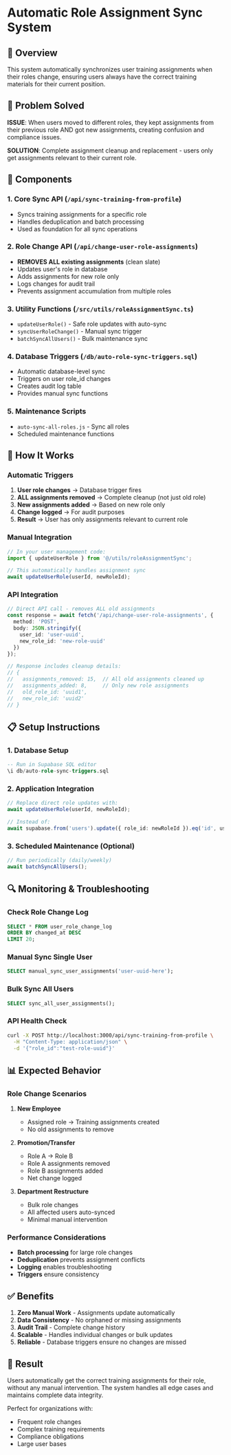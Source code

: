 # Automatic Role Assignment Sync System

## 🎯 Overview
This system automatically synchronizes user training assignments when their roles change, ensuring users always have the correct training materials for their current position.

## 🚨 Problem Solved
**ISSUE**: When users moved to different roles, they kept assignments from their previous role AND got new assignments, creating confusion and compliance issues.

**SOLUTION**: Complete assignment cleanup and replacement - users only get assignments relevant to their current role.

## 🔧 Components

### 1. **Core Sync API** (`/api/sync-training-from-profile`)
- Syncs training assignments for a specific role
- Handles deduplication and batch processing
- Used as foundation for all sync operations

### 2. **Role Change API** (`/api/change-user-role-assignments`) 
- **REMOVES ALL existing assignments** (clean slate)
- Updates user's role in database
- Adds assignments for new role only
- Logs changes for audit trail
- Prevents assignment accumulation from multiple roles

### 3. **Utility Functions** (`/src/utils/roleAssignmentSync.ts`)
- `updateUserRole()` - Safe role updates with auto-sync
- `syncUserRoleChange()` - Manual sync trigger
- `batchSyncAllUsers()` - Bulk maintenance sync

### 4. **Database Triggers** (`/db/auto-role-sync-triggers.sql`)
- Automatic database-level sync
- Triggers on user role_id changes
- Creates audit log table
- Provides manual sync functions

### 5. **Maintenance Scripts**
- `auto-sync-all-roles.js` - Sync all roles
- Scheduled maintenance functions

## 🚀 How It Works

### Automatic Triggers
1. **User role changes** → Database trigger fires
2. **ALL assignments removed** → Complete cleanup (not just old role)
3. **New assignments added** → Based on new role only
4. **Change logged** → For audit purposes
5. **Result** → User has only assignments relevant to current role

### Manual Integration
```typescript
// In your user management code:
import { updateUserRole } from '@/utils/roleAssignmentSync';

// This automatically handles assignment sync
await updateUserRole(userId, newRoleId);
```

### API Integration
```typescript
// Direct API call - removes ALL old assignments
const response = await fetch('/api/change-user-role-assignments', {
  method: 'POST',
  body: JSON.stringify({
    user_id: 'user-uuid',
    new_role_id: 'new-role-uuid'
  })
});

// Response includes cleanup details:
// {
//   assignments_removed: 15,  // All old assignments cleaned up
//   assignments_added: 8,     // Only new role assignments
//   old_role_id: 'uuid1',
//   new_role_id: 'uuid2'
// }
```

## 📋 Setup Instructions

### 1. Database Setup
```sql
-- Run in Supabase SQL editor
\i db/auto-role-sync-triggers.sql
```

### 2. Application Integration
```typescript
// Replace direct role updates with:
await updateUserRole(userId, newRoleId);

// Instead of:
await supabase.from('users').update({ role_id: newRoleId }).eq('id', userId);
```

### 3. Scheduled Maintenance (Optional)
```typescript
// Run periodically (daily/weekly)
await batchSyncAllUsers();
```

## 🔍 Monitoring & Troubleshooting

### Check Role Change Log
```sql
SELECT * FROM user_role_change_log 
ORDER BY changed_at DESC 
LIMIT 20;
```

### Manual Sync Single User
```sql
SELECT manual_sync_user_assignments('user-uuid-here');
```

### Bulk Sync All Users
```sql
SELECT sync_all_user_assignments();
```

### API Health Check
```bash
curl -X POST http://localhost:3000/api/sync-training-from-profile \
  -H "Content-Type: application/json" \
  -d '{"role_id":"test-role-uuid"}'
```

## 📊 Expected Behavior

### Role Change Scenarios

1. **New Employee**
   - Assigned role → Training assignments created
   - No old assignments to remove

2. **Promotion/Transfer**
   - Role A → Role B
   - Role A assignments removed
   - Role B assignments added
   - Net change logged

3. **Department Restructure** 
   - Bulk role changes
   - All affected users auto-synced
   - Minimal manual intervention

### Performance Considerations
- **Batch processing** for large role changes
- **Deduplication** prevents assignment conflicts
- **Logging** enables troubleshooting
- **Triggers** ensure consistency

## ✅ Benefits

1. **Zero Manual Work** - Assignments update automatically
2. **Data Consistency** - No orphaned or missing assignments  
3. **Audit Trail** - Complete change history
4. **Scalable** - Handles individual changes or bulk updates
5. **Reliable** - Database triggers ensure no changes are missed

## 🎉 Result
Users automatically get the correct training assignments for their role, without any manual intervention. The system handles all edge cases and maintains complete data integrity.

Perfect for organizations with:
- Frequent role changes
- Complex training requirements  
- Compliance obligations
- Large user bases
